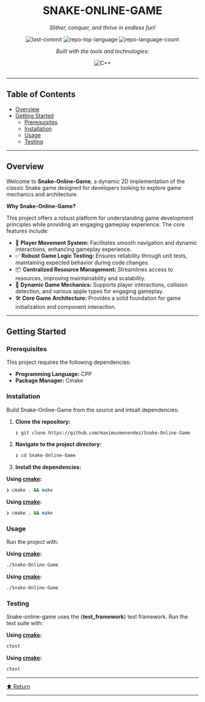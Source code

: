 <div id="top">

<!-- HEADER STYLE: CLASSIC -->
<div align="center">


# SNAKE-ONLINE-GAME

<em>Slither, conquer, and thrive in endless fun!</em>

<!-- BADGES -->
<img src="https://img.shields.io/github/last-commit/maximusmenendez/Snake-Online-Game?style=flat&logo=git&logoColor=white&color=0080ff" alt="last-commit">
<img src="https://img.shields.io/github/languages/top/maximusmenendez/Snake-Online-Game?style=flat&color=0080ff" alt="repo-top-language">
<img src="https://img.shields.io/github/languages/count/maximusmenendez/Snake-Online-Game?style=flat&color=0080ff" alt="repo-language-count">

<em>Built with the tools and technologies:</em>

<img src="https://img.shields.io/badge/C++-00599C.svg?style=flat&logo=C++&logoColor=white" alt="C++">

</div>
<br>

---

## Table of Contents

- [Overview](#overview)
- [Getting Started](#getting-started)
    - [Prerequisites](#prerequisites)
    - [Installation](#installation)
    - [Usage](#usage)
    - [Testing](#testing)

---

## Overview

Welcome to **Snake-Online-Game**, a dynamic 2D implementation of the classic Snake game designed for developers looking to explore game mechanics and architecture.

**Why Snake-Online-Game?**

This project offers a robust platform for understanding game development principles while providing an engaging gameplay experience. The core features include:

- 🐍 **Player Movement System:** Facilitates smooth navigation and dynamic interactions, enhancing gameplay experience.
- ✅ **Robust Game Logic Testing:** Ensures reliability through unit tests, maintaining expected behavior during code changes.
- 📦 **Centralized Resource Management:** Streamlines access to resources, improving maintainability and scalability.
- 🍏 **Dynamic Game Mechanics:** Supports player interactions, collision detection, and various apple types for engaging gameplay.
- 🛠️ **Core Game Architecture:** Provides a solid foundation for game initialization and component interaction.

---

## Getting Started

### Prerequisites

This project requires the following dependencies:

- **Programming Language:** CPP
- **Package Manager:** Cmake

### Installation

Build Snake-Online-Game from the source and intsall dependencies:

1. **Clone the repository:**

    ```sh
    ❯ git clone https://github.com/maximusmenendez/Snake-Online-Game
    ```

2. **Navigate to the project directory:**

    ```sh
    ❯ cd Snake-Online-Game
    ```

3. **Install the dependencies:**

**Using [cmake](https://isocpp.org/):**

```sh
❯ cmake . && make
```
**Using [cmake](https://isocpp.org/):**

```sh
❯ cmake . && make
```

### Usage

Run the project with:

**Using [cmake](https://isocpp.org/):**

```sh
./Snake-Online-Game
```
**Using [cmake](https://isocpp.org/):**

```sh
./Snake-Online-Game
```

### Testing

Snake-online-game uses the {__test_framework__} test framework. Run the test suite with:

**Using [cmake](https://isocpp.org/):**

```sh
ctest
```
**Using [cmake](https://isocpp.org/):**

```sh
ctest
```

---

<div align="left"><a href="#top">⬆ Return</a></div>

---
